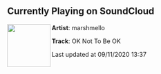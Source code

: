 ## Currently Playing on SoundCloud

[<img align="left" width="100" src="https://i1.sndcdn.com/artworks-LShIrH7nIjWZ-0-t50x50.jpg">](https://soundcloud.com/marshmellomusic/ok-not-to-be-ok)

**Artist**: marshmello 

**Track**: OK Not To Be OK

Last updated at 09/11/2020 13:37
